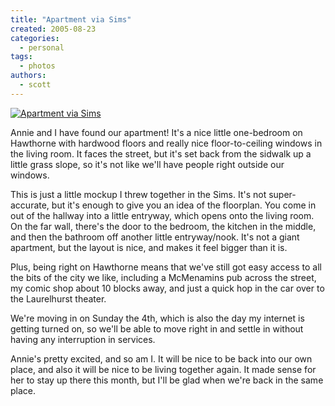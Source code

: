 ```yaml
---
title: "Apartment via Sims"
created: 2005-08-23
categories:
  - personal
tags:
  - photos
authors:
  - scott
---
```


[![Apartment via Sims](/images/sims-apt.png)](http://spaceninja.local/gallery/albums/blog-photos/sims-apt.png "Apartment via Sims")

Annie and I have found our apartment! It's a nice little one-bedroom on Hawthorne with hardwood floors and really nice floor-to-ceiling windows in the living room. It faces the street, but it's set back from the sidwalk up a little grass slope, so it's not like we'll have people right outside our windows.

This is just a little mockup I threw together in the Sims. It's not super-accurate, but it's enough to give you an idea of the floorplan. You come in out of the hallway into a little entryway, which opens onto the living room. On the far wall, there's the door to the bedroom, the kitchen in the middle, and then the bathroom off another little entryway/nook. It's not a giant apartment, but the layout is nice, and makes it feel bigger than it is.

Plus, being right on Hawthorne means that we've still got easy access to all the bits of the city we like, including a McMenamins pub across the street, my comic shop about 10 blocks away, and just a quick hop in the car over to the Laurelhurst theater.

We're moving in on Sunday the 4th, which is also the day my internet is getting turned on, so we'll be able to move right in and settle in without having any interruption in services.

Annie's pretty excited, and so am I. It will be nice to be back into our own place, and also it will be nice to be living together again. It made sense for her to stay up there this month, but I'll be glad when we're back in the same place.
